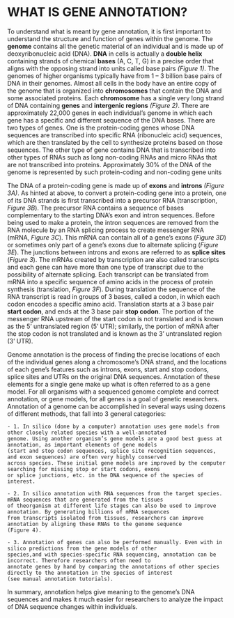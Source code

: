 # WHAT IS GENE ANNOTATION? 

To understand what is meant by gene annotation, it is first important to understand the structure and function of genes within
the genome. The **genome** contains all the genetic material of an individual and is made up of deoxyribonucleic acid (DNA). **DNA** in cells is actually a **double helix** containing strands of chemical **bases** (A, C, T, G) in a precise order that aligns with the opposing strand into units called base pairs *(Figure 1)*.  The genomes of higher organisms typically have from 1 – 3 billion base pairs of DNA in their genomes.  Almost all cells in the body have an entire copy of the genome that is organized into **chromosomes** that contain the DNA and some associated proteins. Each **chromosome** has a single very long strand of DNA containing **genes** and **intergenic regions** *(Figure 2)*. There are approximately 22,000 genes in each individual’s genome in which each gene has a specific and different sequence of the DNA bases.  There are two types of genes. One is the protein-coding genes whose DNA sequences are transcribed into specific RNA (ribonucleic acid) sequences, which are then translated by the cell to synthesize proteins based on those sequences.  The other type of gene contains DNA that is transcribed into other types of RNAs such as long non-coding RNAs and micro RNAs that are not transcribed into proteins.  Approximately 30% of the DNA of the genome is represented by such protein-coding and non-coding gene units

The DNA of a protein-coding gene is made up of **exons** and **introns** *(Figure 3A)*. As hinted at above, to convert a protein-coding gene into a protein, one of its DNA strands is first transcribed into a precursor RNA (transcription, *Figure 3B*). The precursor RNA contains a sequence of bases complementary to the starting DNA’s exon and intron sequences. Before being used to make a protein, the intron sequences are removed from the RNA molecule by an RNA splicing process to create messenger RNA (mRNA, *Figure 3C*). This mRNA can contain all of a gene’s exons (*Figure 3D*) or sometimes only part of a gene’s exons due to alternate splicing (*Figure 3E*). The junctions between introns and exons are referred to as **splice sites** (*Figure 3*). The mRNAs created by transcription are also called transcripts and each gene can have more than one type of transcript due to the possibility of alternate splicing. Each transcript can be translated from mRNA into a specific sequence of amino acids in the process of protein synthesis (translation, *Figure 3F*). During translation the sequence of the RNA transcript is read in groups of 3 bases, called a codon, in which each codon encodes a specific amino acid. Translation starts at a 3 base pair **start codon**, and ends at the 3 base pair **stop codon**. The portion of the messenger RNA upstream of the start codon is not translated and is known as the 5’ untranslated region (5’ UTR); similarly, the portion of mRNA after the stop codon is not translated and is known as the 3’ untranslated region (3’ UTR). 


Genome annotation is the process of finding the precise locations of each of the individual genes along a chromosome’s DNA 
strand, and the locations of each gene’s features such as introns, exons, start and stop codons, splice sites and UTRs on the
original DNA sequences. Annotation of these elements for a single gene make up what is often referred to as a gene model. For 
all organisms with a sequenced genome complete and correct annotation, or gene models, for all genes is a goal of genetic 
researchers. Annotation of a genome can be accomplished in several ways using dozens of different methods, that fall into 3 
general categories:

    - 1. In silico (done by a computer) annotation uses gene models from other closely related species with a well-annotated
    genome. Using another organism’s gene models are a good best guess at annotation, as important elements of gene models 
    (start and stop codon sequences, splice site recognition sequences, and exon sequences) are often very highly conserved 
    across species. These initial gene models are improved by the computer searching for missing stop or start codons, exons
    or splice junctions, etc. in the DNA sequence of the species of interest.
    
    - 2. In silico annotation with RNA sequences from the target species. mRNA sequences that are generated from the tissues
    of theorganism at different life stages can also be used to improve annotation. By generating billions of mRNA sequences
    from transcripts isolated from tissues, researchers can improve annotation by aligning these RNAs to the genome sequence
    (Figure 4). 

    - 3. Annotation of genes can also be performed manually. Even with in silico predictions from the gene models of other
    species,and with species-specific RNA sequencing, annotation can be incorrect. Therefore researchers often need to 
    annotate genes by hand by comparing the annotations of other species directly to the annotation in the species of interest 
    (see manual annotation tutorials). 
 

In summary, annotation helps give meaning to the genome’s DNA sequences and makes it much easier for researchers to analyze 
the impact of DNA sequence changes within individuals. 


